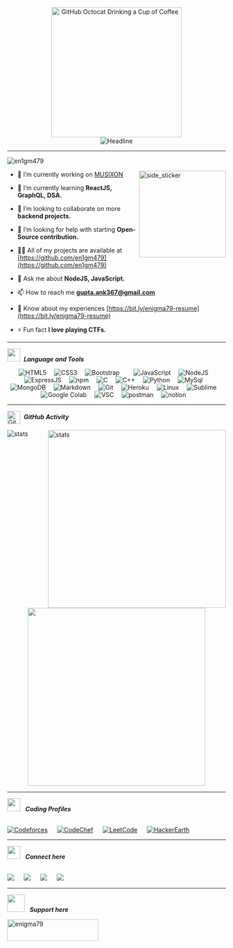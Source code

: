 <div align=center>
        <img src="https://media.giphy.com/media/ZEUODEtQiUZWGg6IHR/giphy.gif" alt="GitHub Octocat Drinking a Cup of Coffee" height="300" height="200">
</div>

<div align=center>
        <img src="https://readme-typing-svg.demolab.com?font=Fira+Code&size=30&duration=3000&pause=750&center=true&width=600&lines=Hi+there+%F0%9F%91%8B%2C+I'm+Ankit+Gupta;A+passionate+Web+Developer;Competitive+Programmer;Cyber-Sec+Enthusiast;From+INDIA+%F0%9F%87%AE%F0%9F%87%B3" alt="Headline" />
</div>

<hr>

<p align="left"> <img src="https://komarev.com/ghpvc/?username=en1gm479&label=Profile%20views&color=0e75b6&style=flat" alt="en1gm479" /> </p>
<img align="right" width=200px height=200px alt="side_sticker" src="https://media.giphy.com/media/TEnXkcsHrP4YedChhA/giphy.gif" />

- 🔭 I’m currently working on [MUSIXON](https://github.com/Himanshi2511/MUSIXON)

- 🌱 I’m currently learning **ReactJS, GraphQL, DSA.**

- 👯 I’m looking to collaborate on more **backend projects.**

- 🤝 I’m looking for help with starting **Open-Source contribution.**

- 👨‍💻 All of my projects are available at [https://github.com/en1gm479](https://github.com/en1gm479)

- 💬 Ask me about **NodeJS, JavaScript.**

- 📫 How to reach me **gupta.ank367@gmail.com**

- 📄 Know about my experiences [https://bit.ly/enigma79-resume](https://bit.ly/enigma79-resume)

- ⚡ Fun fact **I love playing CTFs.**

<hr>

<img src="https://media.giphy.com/media/iY8CRBdQXODJSCERIr/giphy.gif" height="30px" width="30px">&nbsp;
***Language and Tools***
<p align="center"> 
<img alt="HTML5" src="https://img.shields.io/badge/HTML5-E34F26?style=for-the-badge&logo=html5&logoColor=white"/>&emsp;
<img alt="CSS3" src="https://img.shields.io/badge/CSS3-1572B6?style=for-the-badge&logo=css3&logoColor=white"/>&emsp;
<img alt="Bootstrap" src="https://img.shields.io/badge/Bootstrap-563D7C?style=for-the-badge&logo=bootstrap&logoColor=white"/>&emsp;&emsp;
<img alt="JavaScript" src="https://img.shields.io/badge/JSS-F7DF1E?style=for-the-badge&logo=JSS&logoColor=white"/>&emsp;
<img alt="NodeJS" src="https://img.shields.io/badge/Node.js-43853D?style=for-the-badge&logo=node.js&logoColor=white"/>&emsp;
<img alt="ExpressJS" src="https://img.shields.io/badge/Express.js-404D59?style=for-the-badge"/>&emsp;
<img alt="npm" src="https://img.shields.io/badge/npm-CB3837?style=for-the-badge&logo=npm&logoColor=white"/>&emsp;
<img alt="C" src="https://img.shields.io/badge/C-00599C?style=for-the-badge&logo=c&logoColor=white"/>&emsp;
<img alt="C++" src="https://img.shields.io/badge/C%2B%2B-00599C?style=for-the-badge&logo=c%2B%2B&logoColor=white"/>&emsp;
<img alt="Python" src="https://img.shields.io/badge/Python-14354C?style=for-the-badge&logo=python&logoColor=white"/>&emsp;
<img alt="MySql" src="https://img.shields.io/badge/MySQL-00000F?style=for-the-badge&logo=mysql&logoColor=white"/>&emsp;
<img alt="MongoDB" src="https://img.shields.io/badge/MongoDB-4EA94B?style=for-the-badge&logo=mongodb&logoColor=white"/>&emsp;
<img alt="Markdown" src="https://img.shields.io/badge/Markdown-000000?style=for-the-badge&logo=markdown&logoColor=white"/>&emsp;
<img alt="Git" src="https://img.shields.io/badge/Git-F05032?style=for-the-badge&logo=git&logoColor=white">&emsp;
<img alt="Heroku" src="https://img.shields.io/badge/Heroku-430098?style=for-the-badge&logo=heroku&logoColor=white"/>&emsp;
<img alt="Linux" src="https://img.shields.io/badge/Linux-FCC624?style=for-the-badge&logo=linux&logoColor=black">&emsp;
<img alt="Sublime" src="https://img.shields.io/badge/sublime_text-%23575757.svg?&style=for-the-badge&logo=sublime-text&logoColor=important">&emsp;
<img alt="Google Colab" src="https://img.shields.io/badge/Colab-F9AB00?style=for-the-badge&logo=googlecolab&color=525252">&emsp;
<img alt="VSC" src="https://img.shields.io/badge/Visual_Studio_Code-0078D4?style=for-the-badge&logo=visual%20studio%20code&logoColor=white">&emsp;
<img alt="postman" src="https://img.shields.io/badge/Postman-FF6C37?style=for-the-badge&logo=postman&logoColor=white">&emsp;
<img alt="notion" src="https://img.shields.io/badge/Notion-%23000000.svg?style=for-the-badge&logo=notion&logoColor=white">&emsp;


</p>

<hr>

<img align="center" src="https://media.giphy.com/media/W5eoZHPpUx9sapR0eu/giphy.gif" height="30px" width="30px" alt="Git"/>&nbsp;
***GitHub Activity***
 
<p><img align="left" src="https://github-readme-stats.vercel.app/api/top-langs?username=en1gm479&show_icons=true&locale=en&layout=compact&theme=chartreuse-dark&hide_border=true" alt="stats" /></p>
<p>&nbsp;<img align="right" src="https://github-readme-stats.vercel.app/api?username=en1gm479&show_icons=true&locale=en&theme=chartreuse-dark&hide_border=true" alt="stats" width="410" /></p>
<br><br><br><br> <br><br><br>
<p align="center">
    <img width="410" src="https://github-readme-streak-stats.herokuapp.com/?user=en1gm479&theme=chartreuse-dark&hide_border=true" />
  </a>
</p>
<hr>

<img src="https://media.giphy.com/media/QssGEmpkyEOhBCb7e1/giphy.gif" height="30px"  width="30px"> &nbsp; 
***Coding Profiles***

<p>
<br>	
<a target="_blank" href="https://codeforces.com/profile/enigma79"><img src="https://cp-logo.vercel.app/codeforces/enigma79?logo=true" alt="Codeforces"></img></a>
&emsp;
<a href='https://www.codechef.com/users/enigma79' target="_blank"><img alt='CodeChef' src='https://img.shields.io/badge/dynamic/json?label=CodeChef&query=%24.rating&url=https://competitive-coding-api.herokuapp.com/api/codechef/enigma79&logo=codechef&logoColor=f5f5dc&labelColor=6F6C6C&style=flat&cacheSeconds=86400'/></a>
&emsp;
<a href="https://leetcode.com/enigma79/"><img src="https://cp-logo.vercel.app/leetcode/enigma79?logo=true" alt="LeetCode" /></a>
&emsp;
<a href="https://www.hackerearth.com/enigma79"><img src="https://img.shields.io/badge/HackerEarth-1675-blue?logo=HackerEarth&logoColor=Blue" alt="HackerEarth" /></a>
<br>
</p>

<hr>

<img src="https://media.giphy.com/media/sUvXqhA9nukbIM0MyO/giphy.gif" height="30px" width="30px"> &nbsp; 
***Connect here***

<p>
<br>	
<a target="_blank" href="http://www.linkedin.com/in/enigma79"><img src="https://img.shields.io/badge/-LinkedIn-0077B5?style=for-the-badge&logo=Linkedin&logoColor=white"></img></a>
&emsp;
<a target="_blank" href="http://www.twitter.com/in/enigma79_"><img src="https://img.shields.io/badge/Twitter-1DA1F2?style=for-the-badge&logo=twitter&logoColor=white"></img></a>
&emsp;
<a target="_blank" href="mailto:gupta.ank367@gmail.com"https://img.shields.io/badge/-LinkedIn-0077B5?style=for-the-badge&logo=Linkedin&logoColor=white"
><img src="https://img.shields.io/badge/-Gmail-D14836?style=for-the-badge&logo=Gmail&logoColor=white"></img></a>
&emsp;
<a target="_blank" href="http://t.me/spydiii"><img src="https://img.shields.io/badge/Telegram-2CA5E0?style=for-the-badge&logo=telegram&logoColor=white"></img></a>
&emsp;
</p>


<hr>

<img src="https://media.giphy.com/media/iePEC1qUoCJMIVIAPf/giphy.gif" height="40px" width="40px"> &nbsp; 
***Support here***
<p><a href="https://www.buymeacoffee.com/enigma79"> <img align="left" src="https://cdn.buymeacoffee.com/buttons/v2/default-yellow.png" height="50" width="210" alt="enigma79" /></a></p><br><br>
